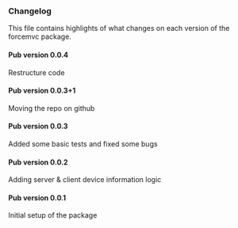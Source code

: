 ### Changelog ###

This file contains highlights of what changes on each version of the forcemvc package. 

#### Pub version 0.0.4 ####

Restructure code

#### Pub version 0.0.3+1 ####

Moving the repo on github

#### Pub version 0.0.3 ####

Added some basic tests and fixed some bugs

#### Pub version 0.0.2 ####

Adding server & client device information logic

#### Pub version 0.0.1 ####

Initial setup of the package